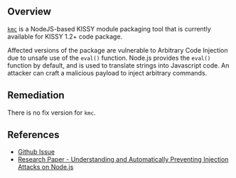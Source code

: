 ## Overview
[`kmc`](https://www.npmjs.com/package/kmc) is a NodeJS-based KISSY module packaging tool that is currently available for KISSY 1.2+ code package.

Affected versions of the package are vulnerable to Arbitrary Code Injection due to unsafe use of the `eval()` function. Node.js provides the `eval()` function by default, and is used to translate strings into Javascript code. An attacker can craft a malicious payload to inject arbitrary commands.

## Remediation
There is no fix version for `kmc`.

## References
- [Github Issue](https://github.com/daxingplay/kmc/issues/54)
- [Research Paper - Understanding and Automatically Preventing Injection Attacks on Node.js](https://www.microsoft.com/en-us/research/wp-content/uploads/2017/01/nodejs_tr.pdf)
